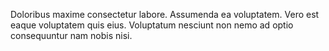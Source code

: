 Doloribus maxime consectetur labore.
Assumenda ea voluptatem.
Vero est eaque voluptatem quis eius.
Voluptatum nesciunt non nemo ad optio consequuntur nam nobis nisi.